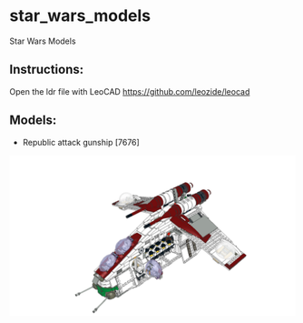 # star_wars_models
Star Wars Models

## Instructions:

Open the ldr file with LeoCAD https://github.com/leozide/leocad

## Models:

- Republic attack gunship [7676] 

![Republic Attack Gunship](https://raw.githubusercontent.com/bricks-builder/star_wars_models/master/sw_battle_ship.png)
